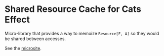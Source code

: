 # Shared Resource Cache for Cats Effect

Micro-library that provides a way to memoize `Resource[F, A]` so they would be shared between accesses.

See the [microsite](https://arturaz.github.io/cats-effect-resource-shared-memoized).